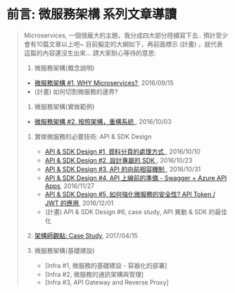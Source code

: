 # 前言: 微服務架構 系列文章導讀

> Microservices, 一個很龐大的主題，我分成四大部分陸續寫下去.. 預計至少會有10篇文章以上吧~
> 目前擬定的大綱如下，再前面標示 (計畫) ，就代表這篇的內容還沒生出來... 請大家耐心等待的意思:
>   
> 1. 微服務架構(概念說明)
>   - [微服務架構 #1, WHY Microservices?](/2016/09/15/microservice-case-study-01/), 2016/09/15
>   - (計畫) 如何切割微服務的邊界?
> 
> 1. 微服務架構(實做範例)
>   - [微服務架構 #2, 按照架構，重構系統 ](/2016/10/03/microservice2/), 2016/10/03
> 
> 1. 實做微服務的必要技術: API & SDK Design
>     - [API & SDK Design #1, 資料分頁的處理方式 ](/2016/10/10/microservice3/), 2016/10/10
>     - [API & SDK Design #2, 設計專屬的 SDK ](/2016/10/23/microservice4/), 2016/10/23
>     - [API & SDK Design #3, API 的向前相容機制 ](/2016/10/31/microservice5/), 2016/10/31
>     - [API & SDK Design #4, API 上線前的準備 - Swagger + Azure API Apps](/2016/11/27/microservice6/), 2016/11/27
>     - [API & SDK Design #5, 如何強化微服務的安全性? API Token / JWT 的應用](/2016/12/01/microservice7-apitoken/), 2016/12/01
>     - (計畫) API & SDK Design #6, case study, API 異動 & SDK 的最佳化
> 
> 1. [架構師觀點: Case Study](/2016/04/15/microservice8-case-study/), 2017/04/15
> 1. 微服務架構(基礎建設)
>     - [Infra #1, 微服務的基礎建設 - 容器化的部署]
>     - [Infra #2, 微服務的通訊架構與管理]
>     - [Infra #3, API Gateway and Reverse Proxy]
